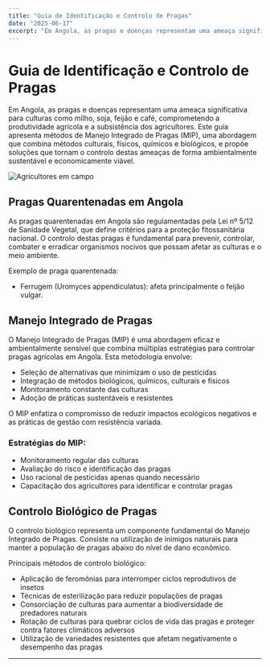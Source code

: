 ```yaml
---
title: "Guia de Identificação e Controlo de Pragas"
date: "2025-06-17"
excerpt: "Em Angola, as pragas e doenças representam uma ameaça significativa para culturas como milho, soja, feijão e café, comprometendo a produtividade agrícola e a subsistência dos agricultores. Este guia apresenta métodos de Manejo Integrado de Pragas (MIP), combinando técnicas culturais, físicas, químicas e biológicas para um controlo sustentável e economicamente viável."
---
```


# Guia de Identificação e Controlo de Pragas

Em Angola, as pragas e doenças representam uma ameaça significativa para culturas como milho, soja, feijão e café, comprometendo a produtividade agrícola e a subsistência dos agricultores. Este guia apresenta métodos de Manejo Integrado de Pragas (MIP), uma abordagem que combina métodos culturais, físicos, químicos e biológicos, e propõe soluções que tornam o controlo destas ameaças de forma ambientalmente sustentável e economicamente viável.

![Agricultores em campo](/images/Guia-de-Identificacao-e-Controlo-de-Pragas.jpg) 

## Pragas Quarentenadas em Angola

As pragas quarentenadas em Angola são regulamentadas pela Lei nº 5/12 de Sanidade Vegetal, que define critérios para a proteção fitossanitária nacional. O controlo destas pragas é fundamental para prevenir, controlar, combater e erradicar organismos nocivos que possam afetar as culturas e o meio ambiente.

Exemplo de praga quarentenada:
- Ferrugem (Uromyces appendiculatus): afeta principalmente o feijão vulgar.

## Manejo Integrado de Pragas

O Manejo Integrado de Pragas (MIP) é uma abordagem eficaz e ambientalmente sensível que combina múltiplas estratégias para controlar pragas agrícolas em Angola. Esta metodologia envolve:
- Seleção de alternativas que minimizam o uso de pesticidas
- Integração de métodos biológicos, químicos, culturais e físicos
- Monitoramento constante das culturas
- Adoção de práticas sustentáveis e resistentes

O MIP enfatiza o compromisso de reduzir impactos ecológicos negativos e as práticas de gestão com resistência variada.

### Estratégias do MIP:
- Monitoramento regular das culturas
- Avaliação do risco e identificação das pragas
- Uso racional de pesticidas apenas quando necessário
- Capacitação dos agricultores para identificar e controlar pragas

## Controlo Biológico de Pragas

O controlo biológico representa um componente fundamental do Manejo Integrado de Pragas. Consiste na utilização de inimigos naturais para manter a população de pragas abaixo do nível de dano econômico.

Principais métodos de controlo biológico:
- Aplicação de feromônias para interromper ciclos reprodutivos de insetos
- Técnicas de esterilização para reduzir populações de pragas
- Consorciação de culturas para aumentar a biodiversidade de predadores naturais
- Rotação de culturas para quebrar ciclos de vida das pragas e proteger contra fatores climáticos adversos
- Utilização de variedades resistentes que afetam negativamente o desempenho das pragas

---


